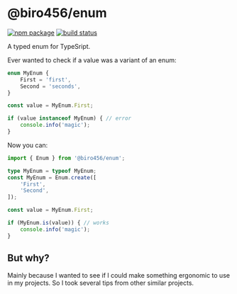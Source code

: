 # @biro456/enum

[![npm package](https://img.shields.io/npm/v/@biro456/enum?label=npm%20package)](https://www.npmjs.com/package/@biro456/enum)
[![build status](https://github.com/biro456/node-enum/actions/workflows/build.yml/badge.svg)](https://github.com/biro456/node-enum/actions/workflows/build.yml)

A typed enum for TypeSript.

Ever wanted to check if a value was a variant of an enum:
```typescript
enum MyEnum {
	First = 'first',
	Second = 'seconds',
}

const value = MyEnum.First;

if (value instanceof MyEnum) { // error
	console.info('magic');
}
```

Now you can:
```typescript
import { Enum } from '@biro456/enum';

type MyEnum = typeof MyEnum;
const MyEnum = Enum.create([
	'First',
	'Second',
]);

const value = MyEnum.First;

if (MyEnum.is(value)) { // works
	console.info('magic');
}
```

## But why?

Mainly because I wanted to see if I could make something ergonomic to use in my projects. So I took several tips from other similar projects.
